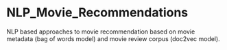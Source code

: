 # NLP_Movie_Recommendations
NLP based approaches to movie recommendation based on movie metadata (bag of words model) and movie review corpus (doc2vec model).
